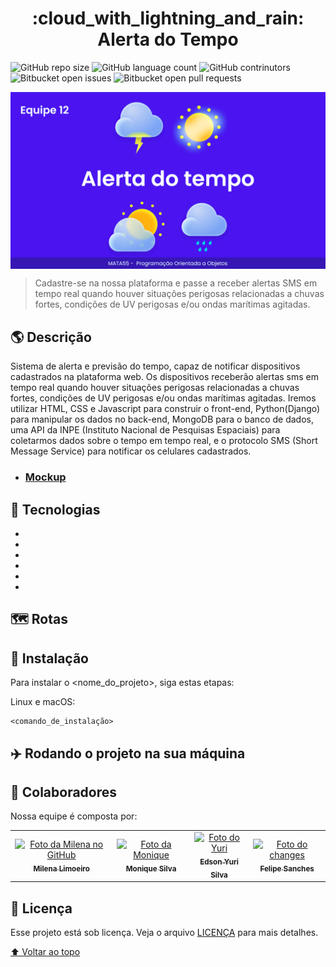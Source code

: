 <h1 align="center"> :cloud_with_lightning_and_rain: Alerta do Tempo </h1>

![GitHub repo size](https://img.shields.io/github/repo-size/moniquedsilva/alerta-do-tempo?style=for-the-badge)
![GitHub language count](https://img.shields.io/github/languages/count/moniquedsilva/alerta-do-tempo?style=for-the-badge)
![GitHub contrinutors](https://img.shields.io/github/contributors/moniquedsilva/alerta-do-tempo?style=for-the-badge)
![Bitbucket open issues](https://img.shields.io/bitbucket/issues/moniquedsilva/alerta-do-tempo?style=for-the-badge)
![Bitbucket open pull requests](https://img.shields.io/bitbucket/pr-raw/moniquedsilva/alerta-do-tempo?style=for-the-badge)

<img src="readme/tela.png" alt="exemplo imagem" align="center">

> Cadastre-se na nossa plataforma e passe a receber alertas SMS em tempo real quando houver situações perigosas relacionadas a chuvas fortes, condições de UV perigosas e/ou ondas marítimas agitadas.


## :earth_americas: Descrição

  Sistema de alerta e previsão do tempo, capaz de notificar dispositivos cadastrados na plataforma web. Os dispositivos receberão alertas sms em tempo real quando houver situações perigosas relacionadas a chuvas fortes, condições de UV perigosas e/ou ondas marítimas agitadas. Iremos utilizar HTML, CSS e Javascript para construir o front-end, Python(Django) para manipular os dados no back-end, MongoDB para o banco de dados, uma API da INPE (Instituto Nacional de Pesquisas Espaciais) para coletarmos dados sobre o tempo em tempo real, e o protocolo SMS (Short Message Service) para notificar os celulares cadastrados.

- ### [Mockup](https://www.figma.com/file/8yBYbRXj2DwAk3MIccJeOc/Alerta-do-Tempo)

## :rocket: Tecnologias

- <img src="https://img.shields.io/badge/Python-3776AB?style=for-the-badge&logo=python&logoColor=white" alt="">

- <img src="https://img.shields.io/badge/Django-092E20?style=for-the-badge&logo=django&logoColor=white" alt="">

- <img src="https://img.shields.io/badge/HTML-239120?style=for-the-badge&logo=html5&logoColor=white" alt="">

- <img src="https://img.shields.io/badge/CSS-239120?&style=for-the-badge&logo=css3&logoColor=white" alt="">

- <img src="https://img.shields.io/badge/MongoDB-4EA94B?style=for-the-badge&logo=mongodb&logoColor=white" alt="">

-  <img src="https://img.shields.io/badge/Heroku-430098?style=for-the-badge&logo=heroku&logoColor=white" alt="">

## :world_map: Rotas


## :flight_departure: Instalação

Para instalar o <nome_do_projeto>, siga estas etapas:

Linux e macOS:

```
<comando_de_instalação>
```

## :airplane: Rodando o projeto na sua máquina

## 🤝 Colaboradores

Nossa equipe é composta por:

<table>
  <tr>
    <td align="center">
      <a href="#">
        <img src="https://avatars.githubusercontent.com/u/72633880?v=4" width="100px;" alt="Foto da Milena no GitHub"/><br>
        <sub>
          <b>Milena Limoeiro</b>
        </sub>
      </a>
    </td>
    <td align="center">
      <a href="#">
        <img src="https://avatars.githubusercontent.com/u/71049865?v=4" width="100px;" alt="Foto da Monique"/><br>
        <sub>
          <b>Monique Silva</b>
        </sub>
      </a>
    </td>
    <td align="center">
      <a href="#">
        <img src="https://avatars.githubusercontent.com/u/96872438?v=4" width="100px;" alt="Foto do Yuri"/><br>
        <sub>
          <b> Edson Yuri Silva</b>
        </sub>
      </a>
    </td>
    <td align="center">
      <a href="https://github.com/felipe-sanches">
        <img src="https://avatars.githubusercontent.com/u/38739389?v=4" width="100px;" alt="Foto do changes"/><br>
        <sub>
          <b>Felipe Sanches</b>
        </sub>
      </a>
    </td>
  </tr>
</table>


## 📝 Licença

Esse projeto está sob licença. Veja o arquivo [LICENÇA](LICENSE) para mais detalhes.

[⬆ Voltar ao topo](#alerta-do-tempo)<br>
